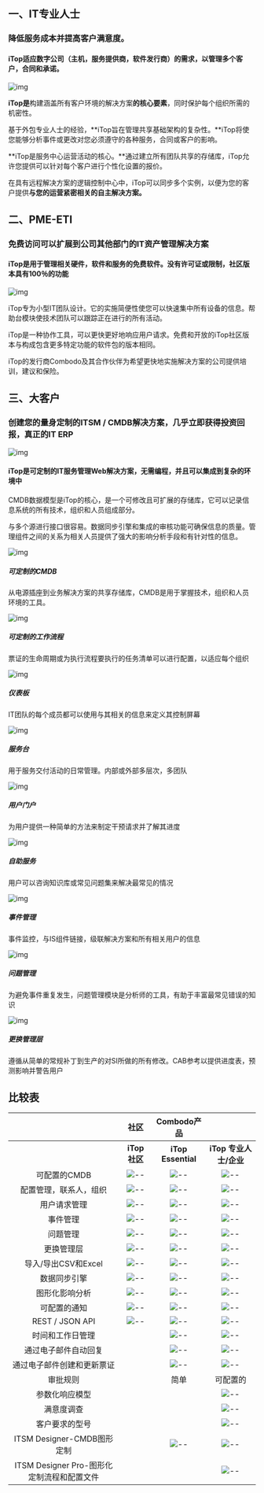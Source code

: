 ## 一、IT专业人士

### 降低服务成本并提高客户满意度。

#### iTop适应数字公司（主机，服务提供商，软件发行商）的需求，以管理多个客户，合同和承诺。

![img](..\assets\volets-itop-illu1-2.png)

**iTop是**构建涵盖所有客户环境的解决方案**的核心要素**，同时保护每个组织所需的机密性。

基于外包专业人士的经验，**iTop旨在管理共享基础架构的复杂性。**iTop将使您能够分析事件或更改对您必须遵守的各种服务，合同或客户的影响。

**iTop是服务中心运营活动的核心。**通过建立所有团队共享的存储库，iTop允许您提供可以针对每个客户进行个性化设置的报价。

在具有远程解决方案的逻辑控制中心中，iTop可以同步多个实例，以便为您的客户提供**与您的运营紧密相关的自主解决方案。**



## 二、PME-ETI

### 免费访问可以扩展到公司其他部门的IT资产管理解决方案

#### iTop是用于管理相关硬件，软件和服务的免费软件。没有许可证或限制，社区版本具有100％的功能

![img](..\assets\pme.jpg)

iTop专为小型IT团队设计。它的实施简便性使您可以快速集中所有设备的信息。帮助台模块使技术团队可以跟踪正在进行的所有活动。

iTop是一种协作工具，可以更快更好地响应用户请求。免费和开放的iTop社区版本与构成包含更多特定功能的软件包的版本相同。

iTop的发行商Combodo及其合作伙伴为希望更快地实施解决方案的公司提供培训，建议和保险。

## 三、大客户

### 创建您的量身定制的ITSM / CMDB解决方案，几乎立即获得投资回报，真正的IT ERP

![img](..\assets\grands-comptes.jpg)

#### iTop是可定制的IT服务管理Web解决方案，无需编程，并且可以集成到复杂的环境中

CMDB数据模型是iTop的核心，是一个可修改且可扩展的存储库，它可以记录信息系统的所有技术，组织和人员组成部分。

与多个源进行接口很容易。数据同步引擎和集成的审核功能可确保信息的质量。管理组件之间的关系为相关人员提供了强大的影响分析手段和有针对性的信息。

![img](..\assets\arton22.png)

##### 可定制的CMDB

从电源插座到业务解决方案的共享存储库，CMDB是用于掌握技术，组织和人员环境的工具。

 

![img](..\assets\arton35.png)

##### 可定制的工作流程

票证的生命周期或为执行流程要执行的任务清单可以进行配置，以适应每个组织

 

![img](..\assets\arton36.png)

##### 仪表板

IT团队的每个成员都可以使用与其相关的信息来定义其控制屏幕

 

![img](..\assets\arton37.png)

##### 服务台

用于服务交付活动的日常管理。内部或外部多层次，多团队

 

![img](..\assets\arton42.png)

##### 用户门户

为用户提供一种简单的方法来制定干预请求并了解其进度

 

![img](..\assets\arton46.png)

##### 自助服务

用户可以咨询知识库或常见问题集来解决最常见的情况

 

![img](..\assets\arton45.png)

##### 事件管理

事件监控，与IS组件链接，级联解决方案和所有相关用户的信息

 

![img](..\assets\arton44.png)

##### 问题管理

为避免事件重复发生，问题管理模块是分析师的工具，有助于丰富最常见错误的知识

 

![img](..\assets\arton43.png)

##### 更换管理层

遵循从简单的常规补丁到生产的对SI所做的所有修改。CAB参考以提供进度表，预测影响并警告用户









## 比较表

|                                            |                           **社区**                           |                       **Combodo产品**                        |                                                              |
| :----------------------------------------: | :----------------------------------------------------------: | :----------------------------------------------------------: | :----------------------------------------------------------: |
|                                            |                        **iTop 社区**                         |                      **iTop Essential**                      |                    **iTop 专业人士/企业**                    |
|                可配置的CMDB                |    ![--](..\assets\tab-check-community.png)    |    ![--](..\assets\tab-check-essential.png)    |       ![--](..\assets\tab-check-pro.png)       |
|           配置管理，联系人，组织           | ![--](..\assets\tab-check-community.png) | ![--](..\assets\tab-check-essential.png) | ![--](..\assets\tab-check-pro.png) |
|                用户请求管理                | ![--](..\assets\tab-check-community.png) | ![--](..\assets\tab-check-essential.png) | ![--](..\assets\tab-check-pro.png) |
|                  事件管理                  | ![--](..\assets\tab-check-community.png) | ![--](..\assets\tab-check-essential.png) | ![--](..\assets\tab-check-pro.png) |
|                  问题管理                  | ![--](..\assets\tab-check-community.png) | ![--](..\assets\tab-check-essential.png) | ![--](..\assets\tab-check-pro.png) |
|                 更换管理层                 | ![--](..\assets\tab-check-community.png) | ![--](..\assets\tab-check-essential.png) | ![--](..\assets\tab-check-pro.png) |
|            导入/导出CSV和Excel             | ![--](..\assets\tab-check-community.png) | ![--](..\assets\tab-check-essential.png) | ![--](..\assets\tab-check-pro.png) |
|                数据同步引擎                | ![--](..\assets\tab-check-community.png) | ![--](..\assets\tab-check-essential.png) | ![--](..\assets\tab-check-pro.png) |
|               图形化影响分析               | ![--](..\assets\tab-check-community.png) | ![--](..\assets\tab-check-essential.png) | ![--](..\assets\tab-check-pro.png) |
|                可配置的通知                | ![--](..\assets\tab-check-community.png) | ![--](..\assets\tab-check-essential.png) | ![--](..\assets\tab-check-pro.png) |
|              REST / JSON API               | ![--](..\assets\tab-check-community.png) | ![--](..\assets\tab-check-essential.png) | ![--](..\assets\tab-check-pro.png) |
|              时间和工作日管理              |                                                              | ![--](..\assets\tab-check-essential.png) | ![--](..\assets\tab-check-pro.png) |
|            通过电子邮件自动回复            |                                                              | ![--](..\assets\tab-check-essential.png) | ![--](..\assets\tab-check-pro.png) |
|         通过电子邮件创建和更新票证         |                                                              | ![--](..\assets\tab-check-essential.png) | ![--](..\assets\tab-check-pro.png) |
|                  审批规则                  |                                                              |                             简单                             |                           可配置的                           |
|               参数化响应模型               |                                                              |                                                              | ![--](..\assets\tab-check-pro.png) |
|                 满意度调查                 |                                                              |                                                              | ![--](..\assets\tab-check-pro.png) |
|               客户要求的型号               |                                                              |                                                              | ![--](..\assets\tab-check-pro.png) |
|         ITSM Designer-CMDB图形定制         |                                                              | ![--](..\assets\tab-check-essential.png) | ![--](..\assets\tab-check-pro.png) |
| ITSM Designer Pro-图形化定制流程和配置文件 |                                                              |                                                              | ![--](..\assets\tab-check-pro.png) |